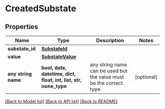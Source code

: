 # CreatedSubstate


## Properties
Name | Type | Description | Notes
------------ | ------------- | ------------- | -------------
**substate_id** | [**SubstateId**](SubstateId.md) |  | 
**value** | [**SubstateValue**](SubstateValue.md) |  | 
**any string name** | **bool, date, datetime, dict, float, int, list, str, none_type** | any string name can be used but the value must be the correct type | [optional]

[[Back to Model list]](../README.md#documentation-for-models) [[Back to API list]](../README.md#documentation-for-api-endpoints) [[Back to README]](../README.md)


